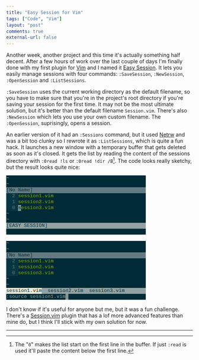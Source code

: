 ```yaml
---
title: "Easy Session for Vim" 
tags: ["Code", "Vim"]
layout: "post"
comments: true
external-url: false
---
```


Another week, another project and this time it's actually something half decent. After a few hours of work over the last couple of days I'm finally done with my first plugin for [Vim](http://www.vim.org/) and I named it [Easy Session](https://github.com/gummesson/easy-session.vim). It lets you easily manage sessions with four commands: `:SaveSession`, `:NewSession`, `:OpenSession` and `:ListSessions`.

`:SaveSession` uses the current working directory as the default filename, so you have to make sure that you're in the project's root directory if you're saving your session for the first time. It may not be the most ultimate solution, but it's better than the default filename `Session.vim`. There's also `:NewSession` which lets you use your own custom filename. The `:OpenSession`, suprisingly, opens a session.

An earlier version of it had an `:Sessions` command, but it used [Netrw](http://www.vim.org/scripts/script.php?script_id=1075) and was a bit too clunky so I rewrote it as `:ListSessions`, which is quite a fun hack. It launches a new window with a temporary buffer that gets deleted as soon as it's closed. It gets the list by reading the content of the sessions directory with `:0read !ls` or `:0read !dir /B`[^20130212-1]. The code looks really sketchy, but the result looks quite nice:

![Easy Session (Sessions List)](/images/blog/2013/02/12/easy-session-01.png)

![Easy Session (Sessions List)](/images/blog/2013/02/12/easy-session-02.png)

I don't know if it's useful for anyone but me, but it was a fun challenge. There's a [Session.vim](http://peterodding.com/code/vim/session/) plugin that has a lof more advanced features than mine do, but I think I'll stick with my own solution for now.

* * *

[^20130212-1]: The "`0`" makes the list start on the first line in the buffer. If just `:read` is used it'll paste the content below the first line.
